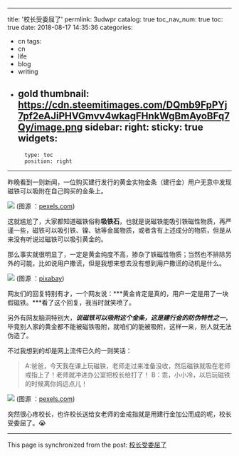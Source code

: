 
---
title: '校长受委屈了'
permlink: 3udwpr
catalog: true
toc_nav_num: true
toc: true
date: 2018-08-17 14:35:36
categories:
- cn
tags:
- cn
- life
- blog
- writing
- gold
thumbnail: https://cdn.steemitimages.com/DQmb9FpPYj7pf2eAJiPHVGmvv4wkagFHnkWgBmAyoBFq7Qy/image.png
sidebar:
    right:
        sticky: true
widgets:
    -
        type: toc
        position: right
---


昨晚看到一则新闻，一位购买建行发行的黄金实物金条（建行金）用户无意中发现磁铁可以吸附在自己购买的金条上。

![](https://cdn.steemitimages.com/DQmb9FpPYj7pf2eAJiPHVGmvv4wkagFHnkWgBmAyoBFq7Qy/image.png)
(图源 ：[pexels.com]( https://www.pexels.com/))

这就尴尬了，大家都知道磁铁俗称**吸铁石**，也就是说磁铁能吸引铁磁性物质，再严谨一些，磁铁可以吸引铁、镍、钴等金属物质，或者含有上述成分的物质，但是从来没有听说过磁铁可以吸引黄金的。

那么事实就很明显了，一定是黄金纯度不高，掺杂了铁磁性物质；当然也不排除另外的可能，比如说用户撒谎，但是我想来想去没有想到用户撒谎的动机是什么。

![](https://cdn.steemitimages.com/DQmcXtSEyF8pFEUy3c6H5cd34NpeQbiMpHwT6Td419ny9zY/image.png)
(图源 ：[pixabay](https://pixabay.com/))

网友们的回复特别有才，一个网友说：***黄金肯定是真的，用户一定是用了一块假磁铁。***看了这个回复，我当时就笑喷了。

另外有网友脑洞特别大，***说磁铁可以吸附这个金条，这是建行金的防伪特性之一***，毕竟别人家的黄金都不能被磁铁吸附，就咱们的能被吸附，这样一来，别人就无法伪造了。

不过我想到的却是网上流传已久的一则笑话：
>A:爸爸，今天我在课上玩磁铁，老师走过来准备没收，然后磁铁就吸在老师戒指上了！老师就冲进办公室把校长给打了！
B：乖，小小冷，以后玩磁铁的时候离你妈远点儿！ 

![](https://cdn.steemitimages.com/DQmXoTze82ScApDM29sbzQbKYPDtVYXCgeR1Qihtuzq47gh/image.png)
(图源 ：[pexels.com]( https://www.pexels.com/))

突然很心疼校长，也许校长送给女老师的金戒指就是用建行金加公而成的呢，校长受委屈了。😭

- - -

This page is synchronized from the post: [校长受委屈了](https://steemit.com/@oflyhigh/3udwpr)
